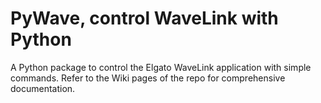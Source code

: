 # PyWave, control WaveLink with Python

A Python package to control the Elgato WaveLink application with simple commands. 
Refer to the Wiki pages of the repo for comprehensive documentation.


